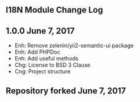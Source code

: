 I18N Module Change Log
----------------------

1.0.0 June 7, 2017
------------------
* Enh: Remove zelenin/yii2-semantic-ui package
* Enh: Add PHPDoc
* Enh: Add useful methods
* Chg: License to BSD 3 Clause
* Cng: Project structure

Repository forked June 7, 2017
------------------------------
